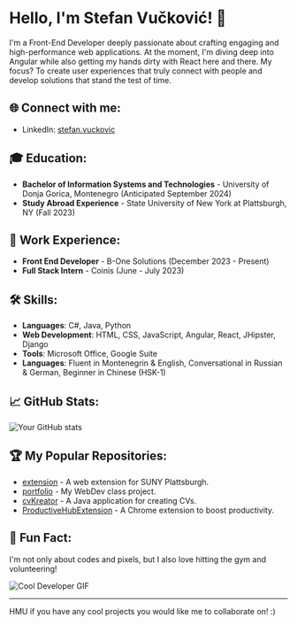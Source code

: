 # Hello, I'm Stefan Vučković! 👋

I'm a Front-End Developer deeply passionate about crafting engaging and high-performance web applications. At the moment, I'm diving deep into Angular while also getting my hands dirty with React here and there. My focus? To create user experiences that truly connect with people and develop solutions that stand the test of time.

## 🌐 Connect with me:
- LinkedIn: [stefan.vuckovic](https://www.linkedin.com/in/-stefan-vuckovic/)

## 🎓 Education:
- **Bachelor of Information Systems and Technologies** - University of Donja Gorica, Montenegro (Anticipated September 2024)
- **Study Abroad Experience** - State University of New York at Plattsburgh, NY (Fall 2023)

## 💼 Work Experience:
- **Front End Developer** - B-One Solutions (December 2023 - Present)
- **Full Stack Intern** - Coinis (June - July 2023)

## 🛠 Skills:
- **Languages**: C#, Java, Python
- **Web Development**: HTML, CSS, JavaScript, Angular, React, JHipster, Django
- **Tools**: Microsoft Office, Google Suite
- **Languages**: Fluent in Montenegrin & English, Conversational in Russian & German, Beginner in Chinese (HSK-1)

## 📈 GitHub Stats:
![Your GitHub stats](https://github-readme-stats.vercel.app/api?username=yourGitHubUsername&show_icons=true)

## 🏆 My Popular Repositories:
<!-- Replace with your actual repos -->
- [extension](https://github.com/stef4nvuckovic/extension) - A web extension for SUNY Plattsburgh.
- [portfolio](https://github.com/stef4nvuckovic/portfolio) - My WebDev class project.
- [cvKreator](https://github.com/stef4nvuckovic/cvKreator) - A Java application for creating CVs.
- [ProductiveHubExtension](https://github.com/stef4nvuckovic/ProductiveHubExtension) - A Chrome extension to boost productivity.

## 🎉 Fun Fact:
I'm not only about codes and pixels, but I also love hitting the gym and volunteering!

![Cool Developer GIF](link-to-your-gif)

---

HMU if you have any cool projects you would like me to collaborate on! :)

